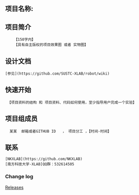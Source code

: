## 项目名称:
## 项目简介
        【150字内】
        【具有自主版权的项目效果图 或者 实物图】

## 设计文档
    [参见](https://github.com/SUSTC-XLAB/robot/wiki)

## 快速开始
     【项目资料的结构 和 项目资料、代码如何使用，至少指导用户完成一个实验】

## 项目组成员
      某某  邮箱或者GITHUB ID   ， 项目分工 ，【时间-时间】
## 联系
    [NKXLAB](https://github.com/NKXLAB)
    [南方科技大学-XLAB]QQ群：532614505
    
### Change log ###

[Releases](https://github.com/SUSTC-XLAB/robot//releases)
